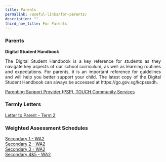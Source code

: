 ```yaml
---
title: Parents
permalink: /useful-links/for-parents/
description: ""
third_nav_title: For Parents
---
```

### Parents
**Digital Student Handbook**<br>
<p align="justify">The Digital Student Handbook is a key reference for students as they navigate key aspects of our school curriculum, as well as learning routines and expectations. For parents, it is an important reference for guidelines and will help you better support your child. The latest copy of the Digital Student Handbook can always be accessed at https://go.gov.sg/kcpsssdh.
</p>

[Parenting Support Provider (PSP), TOUCH Community Services](/files/Useful%20Links/Parents/TOUCH%20Parenting%20Update%20(April%202020).pdf)


### Termly Letters
[Letter to Parent - Term 2](/files/Useful%20Links/Termly%20Updates/2023%20kcpss%20term%202%20letter.pdf)

### Weighted Assessment Schedules
[Secondary 1 - WA2](/files/Useful%20Links/Termly%20Updates/s1_wa2_2023_final.pdf)<br>
[Secondary 2 - WA2](/files/Useful%20Links/Termly%20Updates/s2_wa2_2023_f1.pdf)<br>
[Secondary 3 - WA2](/files/Useful%20Links/Termly%20Updates/s3_wa2_2023_final.pdf)<br>
[Secondary 4&amp;5 - WA2](/files/Useful%20Links/Termly%20Updates/s4_5_wa2_2023_final.pdf)